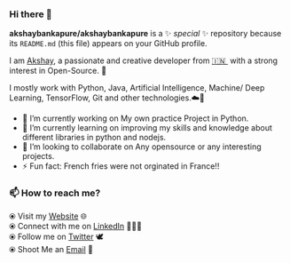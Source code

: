 ### Hi there 👋

**akshaybankapure/akshaybankapure** is a ✨ _special_ ✨ repository because its `README.md` (this file) appears on your GitHub profile.

I am [Akshay](https://www.caan.co.in/), a passionate and creative developer from [🇮🇳 ](https://en.wikipedia.org/wiki/India)&nbsp;with a strong interest in Open-Source. 🎯

I mostly work with Python, Java, Artificial Intelligence, Machine/ Deep Learning, TensorFlow, Git and other technologies.☁️🚀

- 🔭 I’m currently working on My own practice Project in Python.
- 🌱 I’m currently learning on improving my skills and knowledge about different libraries in python and nodejs.
- 👯 I’m looking to collaborate on Any opensource or any interesting projects.
- ⚡ Fun fact: French fries were not orginated in France!!

### 📫 How to reach me? 
  ⦿ Visit my [Website](https://www.ougot.com) 🌐 <br>
  ⦿ Connect with me on [LinkedIn](https://www.linkedin.com/in/akshaybankapure/) 👨🏻‍💻 <br>
  ⦿ Follow me on [Twitter](https://twitter.com/iamakshayab) 🕊️ <br>
  ⦿ Shoot Me an [Email](mailto:1994akshayb@gmail.com) 💌 <br>
<!--
**akshaybankapure/akshaybankapure** is a ✨ _special_ ✨ repository because its `README.md` (this file) appears on your GitHub profile.

Here are some ideas to get you started:

- 🔭 I’m currently working on ...
- 🌱 I’m currently learning ...
- 👯 I’m looking to collaborate on ...
- 🤔 I’m looking for help with ...
- 💬 Ask me about ...
- 📫 How to reach me: ...
- 😄 Pronouns: ...
- ⚡ Fun fact: ...
-->
